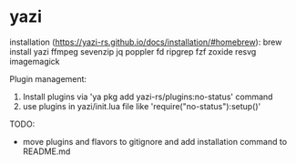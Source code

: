 # yazi
installation (https://yazi-rs.github.io/docs/installation/#homebrew):
brew install yazi ffmpeg sevenzip jq poppler fd ripgrep fzf zoxide resvg imagemagick

Plugin management:
1) Install plugins via 'ya pkg add yazi-rs/plugins:no-status' command
2) use plugins in yazi/init.lua file like 'require("no-status"):setup()' 

TODO:
- move plugins and flavors to gitignore and add installation command to README.md
